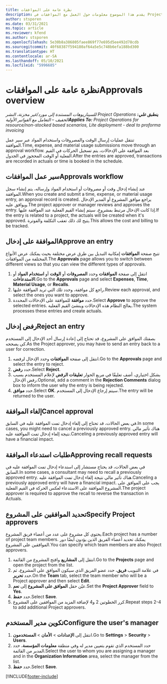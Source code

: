 ```yaml
---
title: نظرة عامة على الموافقات
description: يقدم هذا الموضوع معلومات حول العمل مع الموافقات في Project Operations.
author: stsporen
ms.date: 03/31/2021
ms.topic: article
ms.reviewer: kfend
ms.author: stsporen
ms.openlocfilehash: 5e30b8a386805faee869f77e695d5ee492d78cdb
ms.sourcegitcommit: 40f68387f594180af64a5e5c748b6efa188bd300
ms.translationtype: HT
ms.contentlocale: ar-SA
ms.lasthandoff: 05/10/2021
ms.locfileid: "5996685"
---
```

# <a name="approvals-overview"></a><span data-ttu-id="e641c-103">نظرة عامة على الموافقات</span><span class="sxs-lookup"><span data-stu-id="e641c-103">Approvals overview</span></span>

<span data-ttu-id="e641c-104">_**ينطبق علي:** ‏‫Project Operations للسيناريوهات المستندة إلى مورد/غير مخزنة‬، ‏‫النشر الخفيف – التعامل مع الفواتير الأولية‬_</span><span class="sxs-lookup"><span data-stu-id="e641c-104">_**Applies To:** Project Operations for resource/non-stocked based scenarios, Lite deployment - deal to proforma invoicing_</span></span>

<span data-ttu-id="e641c-105">تنتقل عمليات إرسال الوقت والمصروفات واستخدام المواد عبر سير عمل الموافقة.</span><span class="sxs-lookup"><span data-stu-id="e641c-105">Time, expense, and material usage submissions move through an approval workflow.</span></span> <span data-ttu-id="e641c-106">بعد الموافقة على الإدخالات، يتم تسجيل الحركات في القيم الفعلية أو الوقت المحجوز في الجدول.</span><span class="sxs-lookup"><span data-stu-id="e641c-106">After the entries are approved, transactions are recorded in actuals or time is booked in the schedule.</span></span>

## <a name="approvals-workflow"></a><span data-ttu-id="e641c-107">سير عمل الموافقات</span><span class="sxs-lookup"><span data-stu-id="e641c-107">Approvals workflow</span></span>
<span data-ttu-id="e641c-108">عند إنشاء إدخال وقت أو مصروفات أو استخدام المواد وإرساله، يتم إنشاء سجل الموافقة.</span><span class="sxs-lookup"><span data-stu-id="e641c-108">When you create and submit a time, expense, or material usage entry, an approval record is created.</span></span> <span data-ttu-id="e641c-109">يراجع موافق المشروع أو المدير الإدخال ويوافق عليه.</span><span class="sxs-lookup"><span data-stu-id="e641c-109">The project approver or manager reviews and approves the entry.</span></span> <span data-ttu-id="e641c-110">إذا كانت الإدخال مرتبط بمشروع، سيتم إنشاء القيم الفعلية عند الموافقة عليها.</span><span class="sxs-lookup"><span data-stu-id="e641c-110">If the entry is related to a project, the actuals will be created when it's approved.</span></span> <span data-ttu-id="e641c-111">يتيح لك ذلك تعقب التكلفة والفوترة.</span><span class="sxs-lookup"><span data-stu-id="e641c-111">This allows the cost and billing to be tracked.</span></span>

## <a name="approve-an-entry"></a><span data-ttu-id="e641c-112">الموافقة على إدخال</span><span class="sxs-lookup"><span data-stu-id="e641c-112">Approve an entry</span></span>
<span data-ttu-id="e641c-113">تتيح صفحة **الموافقات** إمكانية التبديل بين طرق عرض مختلفة بحيث يمكنك عرض الأنواع المختلفة من الموافقات.</span><span class="sxs-lookup"><span data-stu-id="e641c-113">The **Approvals** page allows you to switch between different views so that you can view the different types of approvals.</span></span>
  
1. <span data-ttu-id="e641c-114">انتقل إلى صفحة **الموافقات** وحدد **المصروفات** أو **الوقت** أو **استخدام المواد** أو **الاستدعاءات**.</span><span class="sxs-lookup"><span data-stu-id="e641c-114">Go to the **Approvals** page and select **Expenses**, **Time**, **Material Usage**, or **Recalls**.</span></span>
2. <span data-ttu-id="e641c-115">راجع كل موافقة، وحدد تلك التي تريد الموافقة عليها.</span><span class="sxs-lookup"><span data-stu-id="e641c-115">Review each approval, and select the ones you want to approve.</span></span>
3. <span data-ttu-id="e641c-116">حدد **موافقة** للموافقة على الإدخالات المحددة.</span><span class="sxs-lookup"><span data-stu-id="e641c-116">Select **Approve** to approve the selected entries.</span></span>
<span data-ttu-id="e641c-117">يعالج النظام هذه الإدخالات وينشئ القيم الفعلية.</span><span class="sxs-lookup"><span data-stu-id="e641c-117">The system processes these entries and create actuals.</span></span>

## <a name="reject-an-entry"></a><span data-ttu-id="e641c-118">رفض إدخال</span><span class="sxs-lookup"><span data-stu-id="e641c-118">Reject an entry</span></span>
<span data-ttu-id="e641c-119">بصفتك الموافق على المشروع، قد تحتاج إلى إعادة إرسال أحد الإدخال إلى المستخدم كي يصححه.</span><span class="sxs-lookup"><span data-stu-id="e641c-119">As the Project approver, you may have to send an entry back to a user for correction.</span></span>
  
1. <span data-ttu-id="e641c-120">انتقل إلى صفحة **الموافقات** وحدد الإدخال لرفضه.</span><span class="sxs-lookup"><span data-stu-id="e641c-120">Go to the **Approvals** page and select the entry to reject.</span></span> 
2. <span data-ttu-id="e641c-121">حدد **رفض**.</span><span class="sxs-lookup"><span data-stu-id="e641c-121">Select **Reject**.</span></span>
3. <span data-ttu-id="e641c-122">بشكل اختياري، أضف تعليقًا في مربع الحوار **تعليقات الرفض** لإعلام المستخدم بسبب رفض الإدخال.</span><span class="sxs-lookup"><span data-stu-id="e641c-122">Optional, add a comment in the **Rejection Comments** dialog box to inform the user why the entry is being rejected.</span></span>
4. <span data-ttu-id="e641c-123">حدد **موافق**.</span><span class="sxs-lookup"><span data-stu-id="e641c-123">Select **OK**.</span></span> <span data-ttu-id="e641c-124">سيتم إرجاع الإدخال إلى المستخدم.</span><span class="sxs-lookup"><span data-stu-id="e641c-124">The entry will be returned to the user.</span></span>
  
## <a name="cancel-approval"></a><span data-ttu-id="e641c-125">إلغاء الموافقة</span><span class="sxs-lookup"><span data-stu-id="e641c-125">Cancel approval</span></span>
<span data-ttu-id="e641c-126">في بعض الحالات، قد تحتاج إلى إلغاء إدخال تمت الموافقة عليه في السابق.</span><span class="sxs-lookup"><span data-stu-id="e641c-126">In some cases, you might need to cancel a previously approved entry.</span></span> <span data-ttu-id="e641c-127">هناك تأثير مالي نتيجة إلغاء إدخال تمت الموافقة عليه.</span><span class="sxs-lookup"><span data-stu-id="e641c-127">Canceling a previously approved entry will have a financial impact.</span></span> 

## <a name="approving-recall-requests"></a><span data-ttu-id="e641c-128">طلبات استدعاء الموافقة</span><span class="sxs-lookup"><span data-stu-id="e641c-128">Approving recall requests</span></span>
<span data-ttu-id="e641c-129">في بعض الحالات، قد يحتاج مستشار إلى استدعاء إدخال تمت الموافقة عليه في السابق.</span><span class="sxs-lookup"><span data-stu-id="e641c-129">In some cases, a consultant may need to recall a previously approved entry.</span></span> <span data-ttu-id="e641c-130">هناك تأثير مالي نتيجة إلغاء إدخال تمت الموافقة عليه.</span><span class="sxs-lookup"><span data-stu-id="e641c-130">Canceling a previously approved entry will have a financial impact.</span></span> <span data-ttu-id="e641c-131">يجب على الموافق على المشروع الموافقة على الاستدعاء لعكس الحركة في القيم الفعلية.</span><span class="sxs-lookup"><span data-stu-id="e641c-131">The project approver is required to approve the recall to reverse the transaction in Actuals.</span></span>

## <a name="specify-project-approvers"></a><span data-ttu-id="e641c-132">تحديد الموافقين على المشروع</span><span class="sxs-lookup"><span data-stu-id="e641c-132">Specify Project approvers</span></span>
<span data-ttu-id="e641c-133">يحتوي كل مشروع على عدد من أعضاء فريق المشروع.</span><span class="sxs-lookup"><span data-stu-id="e641c-133">Each project has a number of project team members.</span></span> <span data-ttu-id="e641c-134">يمكنك تحديد أعضاء الفريق الذين يؤدون أيضًا دور الموافقين على المشروع.</span><span class="sxs-lookup"><span data-stu-id="e641c-134">You can specify which team members are also Project approvers.</span></span>

1. <span data-ttu-id="e641c-135">انتقل إلى **المشاريع** وافتح المشروع من القائمة.</span><span class="sxs-lookup"><span data-stu-id="e641c-135">Go to the **Projects** page and open the project from the list.</span></span>
2. <span data-ttu-id="e641c-136">في علامة التبويب **فريق**، حدد عضو الفريق الذي سيكون الموافق على المشروع، ثم حدد **تحرير**.</span><span class="sxs-lookup"><span data-stu-id="e641c-136">On the **Team** tab, select the team member who will be a Project approver and then select **Edit**.</span></span>
3. <span data-ttu-id="e641c-137">عيّن حقل **الموافق على المشروع** إلى **نعم**.</span><span class="sxs-lookup"><span data-stu-id="e641c-137">Set the **Project Approver** field to **Yes**.</span></span>
4. <span data-ttu-id="e641c-138">حدد **حفظ**.</span><span class="sxs-lookup"><span data-stu-id="e641c-138">Select **Save**.</span></span>
5. <span data-ttu-id="e641c-139">كرر الخطوتين 2 و4 لإضافة المزيد من الموافقين على المشروع.</span><span class="sxs-lookup"><span data-stu-id="e641c-139">Repeat steps 2-4 to add additional Project approvers.</span></span>

## <a name="configure-the-users-manager"></a><span data-ttu-id="e641c-140">تكوين مدير المستخدم</span><span class="sxs-lookup"><span data-stu-id="e641c-140">Configure the user's manager</span></span>

1. <span data-ttu-id="e641c-141">انتقل إلى **الإعدادات** > **الأمان** > **المستخدمون**.</span><span class="sxs-lookup"><span data-stu-id="e641c-141">Go to **Settings** > **Security** > **Users**.</span></span>
2. <span data-ttu-id="e641c-142">حدد المستخدم الذي تقوم بتعيين مدير له وفي منطقة **معلومات المؤسسة**، حدد المدير من القائمة.</span><span class="sxs-lookup"><span data-stu-id="e641c-142">Select the user to whom you are assigning a manager and in the **Organization Information** area, select the manager from the list.</span></span> 
3. <span data-ttu-id="e641c-143">حدد **حفظ**.</span><span class="sxs-lookup"><span data-stu-id="e641c-143">Select **Save**.</span></span>




[!INCLUDE[footer-include](../includes/footer-banner.md)]
